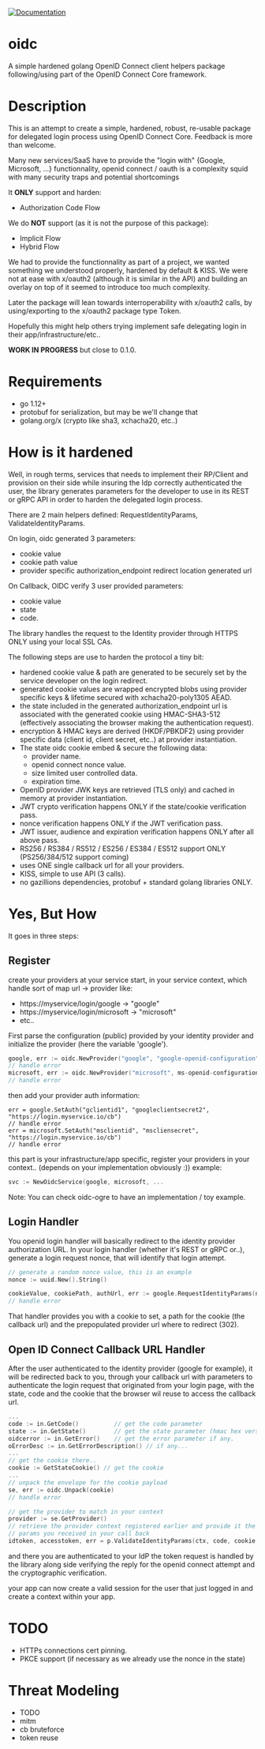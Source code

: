 [![Documentation](https://godoc.org/github.com/ermites-io/oidc?status.svg)](http://godoc.org/github.com/ermites-io/oidc)      

oidc
====

A simple hardened golang OpenID Connect client helpers package following/using part of the OpenID Connect Core framework.


Description
===========

This is an attempt to create a simple, hardened, robust, re-usable package for delegated login process using OpenID Connect Core.
Feedback is more than welcome.

Many new services/SaaS have to provide the "login with" {Google, Microsoft, ...} functionnality, openid connect / oauth is a 
complexity squid with many security traps and potential shortcomings

It **ONLY** support and harden:
- Authorization Code Flow

We do **NOT** support (as it is not the purpose of this package):
- Implicit Flow
- Hybrid Flow

We had to provide the functionnality as part of a project, we wanted something we understood properly, hardened by default & KISS.
We were not at ease with x/oauth2 (although it is similar in the API) and building an overlay on top of it seemed to introduce
too much complexity.

Later the package will lean towards interroperability with x/oauth2 calls, by using/exporting to the x/oauth2 package type Token.

Hopefully this might help others trying implement safe delegating login in their app/infrastructure/etc..

**WORK IN PROGRESS** but close to 0.1.0.


Requirements
============

- go 1.12+
- protobuf for serialization, but may be we'll change that
- golang.org/x (crypto like sha3, xchacha20, etc..)


How is it hardened
==================

Well, in rough terms, services that needs to implement their RP/Client and provision on their side while insuring the Idp 
correctly authenticated the user, the library generates parameters for the developer to use in its REST or gRPC
API in order to harden the delegated login process.

There are 2 main helpers defined: RequestIdentityParams, ValidateIdentityParams.

On login, oidc generated 3 parameters:
- cookie value 
- cookie path value 
- provider specific authorization_endpoint redirect location generated url

On Callback, OIDC verify 3 user provided parameters:
- cookie value
- state
- code.

The library handles the request to the Identity provider through HTTPS ONLY using your local SSL CAs.

The following steps are use to harden the protocol a tiny bit:

- hardened cookie value & path are generated to be securely set by the service developer on the login redirect.
- generated cookie values are wrapped encrypted blobs using provider specific keys & lifetime secured with xchacha20-poly1305 AEAD.
- the state included in the generated authorization_endpoint url is associated with the generated cookie using HMAC-SHA3-512 
  (effectively associating the browser making the authentication request).
- encryption & HMAC keys are derived (HKDF/PBKDF2) using provider specific data (client id, client secret, etc..) at provider instantiation.
- The state oidc cookie embed & secure the following data:
  * provider name.
  * openid connect nonce value.
  * size limited user controlled data.
  * expiration time.
- OpenID provider JWK keys are retrieved (TLS only) and cached in memory at provider instantiation.
- JWT crypto verification happens ONLY if the state/cookie verification pass.
- nonce verification happens ONLY if the JWT verification pass.
- JWT issuer, audience and expiration verification happens ONLY after all above pass.
- RS256 / RS384 / RS512 / ES256 / ES384 / ES512 support ONLY (PS256/384/512 support coming)
- uses ONE single callback url for all your providers.
- KISS, simple to use API (3 calls).
- no gazillions dependencies, protobuf + standard golang libraries ONLY.


Yes, But How
============
It goes in three steps:

## Register 

create your providers at your service start, in your service context, which handle sort of map url -> provider
like: 

- https://myservice/login/google -> "google"
- https://myservice/login/microsoft -> "microsoft"
- etc..

First parse the configuration (public) provided by your identity provider and initialize the provider 
(here the variable 'google').

```go
google, err := oidc.NewProvider("google", "google-openid-configuration")
// handle error
microsoft, err := oidc.NewProvider("microsoft", ms-openid-configuration")
// handle error
```

then add your provider auth information:

```
err = google.SetAuth("gclientid1", "googleclientsecret2", "https://login.myservice.io/cb")
// handle error
err = microsoft.SetAuth("msclientid", "mscliensecret", "https://login.myservice.io/cb")
// handle error
```

this part is your infrastructure/app specific, register your providers in your context.. (depends on your implementation obviously :))
example:

```go
svc := NewOidcService(google, microsoft, ...

```

Note: You can check oidc-ogre to have an implementation / toy example.


## Login Handler

You openid login handler will basically redirect to the identity provider
authorization URL.
In your login handler (whether it's REST or gRPC or..), generate a login request nonce, that will identify that login attempt. 

```go
// generate a random nonce value, this is an example
nonce := uuid.New().String()

cookieValue, cookiePath, authUrl, err := google.RequestIdentityParams(nonce)
// handle error
```

That handler provides you with a cookie to set, a path for the cookie (the callback url) and the prepopulated provider url 
where to redirect (302).


## Open ID Connect Callback URL Handler

After the user authenticated to the identity provider (google for example), it
will be redirected back to you, through your callback url with parameters to authenticate the
login request that originated from your login page, with the state, code and the
cookie that the browser wil reuse to access the callback url.

```go
...
code := in.GetCode()          // get the code parameter
state := in.GetState()        // get the state parameter (hmac hex version of the cookie state)
oidcerror := in.GetError()    // get the error parameter if any.
oErrorDesc := in.GetErrorDescription() // if any...
...
// get the cookie there.. 
cookie := GetStateCookie() // get the cookie
...
// unpack the envelope for the cookie payload
se, err := oidc.Unpack(cookie)
// handle error 

// get the provider to match in your context
provider := se.GetProvider()
// retrieve the provider context registered earlier and provide it the
// params you received in your call back
idtoken, accesstoken, err = p.ValidateIdentityParams(ctx, code, cookie, state)
```

and there you are authenticated to your IdP the token request is handled by the
library along side verifying the reply for the openid connect attempt and the
cryptographic verification.

your app can now create a valid session for the user that just logged in and
create a context within your app.

TODO
====

- HTTPs connections cert pinning.
- PKCE support (if necessary as we already use the nonce in the state)


Threat Modeling
===============

- TODO
- mitm
- cb bruteforce
- token reuse
